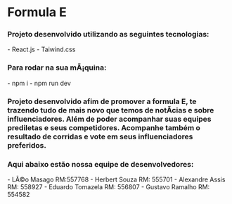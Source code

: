 # Formula E

<h3>Projeto desenvolvido utilizando as seguintes tecnologias:</h3>
- React.js
- Taiwind.css

<h3>Para rodar na sua mÃ¡quina:</h3>
- npm i
- npm run dev

<h3>Projeto desenvolvido afim de promover a formula E, te trazendo tudo de mais novo que temos de notÃ­cias e sobre influenciadores. Além de poder acompanhar suas equipes prediletas e seus competidores. Acompanhe também o resultado de corridas e vote em seus influenciadores preferidos.</h3>

<h3>Aqui abaixo estão nossa equipe de desenvolvedores:</h3>
- LÃ©o Masago RM:557768
- Herbert Souza RM: 555701
- Alexandre Assis RM: 558927
- Eduardo Tomazela RM: 556807
- Gustavo Ramalho RM: 554582 

